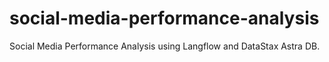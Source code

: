 # social-media-performance-analysis
Social Media Performance Analysis using Langflow and DataStax Astra DB.
